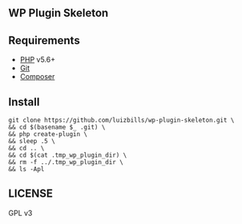 ## WP Plugin Skeleton

## Requirements

- [PHP](http://php.net/) v5.6+
- [Git](https://git-scm.com/)
- [Composer](https://getcomposer.org/)

## Install

```
git clone https://github.com/luizbills/wp-plugin-skeleton.git \
&& cd $(basename $_ .git) \
&& php create-plugin \
&& sleep .5 \
&& cd .. \
&& cd $(cat .tmp_wp_plugin_dir) \
&& rm -f ../.tmp_wp_plugin_dir \
&& ls -Apl
```

## LICENSE

GPL v3

